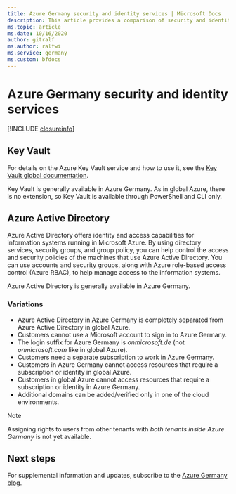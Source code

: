 ```yaml
---
title: Azure Germany security and identity services | Microsoft Docs
description: This article provides a comparison of security and identity services for Azure Germany.
ms.topic: article
ms.date: 10/16/2020
author: gitralf
ms.author: ralfwi 
ms.service: germany
ms.custom: bfdocs
---
```


# Azure Germany security and identity services

[!INCLUDE [closureinfo](../../includes/germany-closure-info.md)]

## Key Vault
For details on the Azure Key Vault service and how to use it, see the [Key Vault global documentation](../key-vault/index.yml).

Key Vault is generally available in Azure Germany. As in global Azure, there is no extension, so Key Vault is available through PowerShell and CLI only.

## Azure Active Directory
Azure Active Directory offers identity and access capabilities for information systems running in Microsoft Azure. By using directory services, security groups, and group policy, you can help control the access and security policies of the machines that use Azure Active Directory. You can use accounts and security groups, along with Azure role-based access control (Azure RBAC), to help manage access to the information systems. 

Azure Active Directory is generally available in Azure Germany.

### Variations

* Azure Active Directory in Azure Germany is completely separated from Azure Active Directory in global Azure. 
* Customers cannot use a Microsoft account to sign in to Azure Germany.
* The login suffix for Azure Germany is *onmicrosoft.de* (not *onmicrosoft.com* like in global Azure).
* Customers need a separate subscription to work in Azure Germany.
* Customers in Azure Germany cannot access resources that require a subscription or identity in global Azure.
* Customers in global Azure cannot access resources that require a subscription or identity in Azure Germany.
* Additional domains can be added/verified only in one of the cloud environments.
 
> [!NOTE]
> Assigning rights to users from other tenants with *both tenants inside Azure Germany* is not yet available.


## Next steps
For supplemental information and updates, subscribe to the 
[Azure Germany blog](/archive/blogs/azuregermany/).